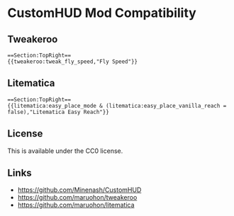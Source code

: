 # CustomHUD Mod Compatibility

## Tweakeroo

```
==Section:TopRight==
{{tweakeroo:tweak_fly_speed,"Fly Speed"}}
```

## Litematica

```
==Section:TopRight==
{{litematica:easy_place_mode & (litematica:easy_place_vanilla_reach = false),"Litematica Easy Reach"}}
```

## License

This is available under the CC0 license.

## Links

- https://github.com/Minenash/CustomHUD
- https://github.com/maruohon/tweakeroo
- https://github.com/maruohon/litematica

